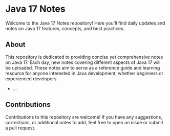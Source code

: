 # Java 17 Notes

Welcome to the Java 17 Notes repository! Here you'll find daily updates and notes on Java 17 features, concepts, and best practices.

## About

This repository is dedicated to providing concise yet comprehensive notes on Java 17. Each day, new notes covering different aspects of Java 17 will be uploaded. These notes aim to serve as a reference guide and learning resource for anyone interested in Java development, whether beginners or experienced developers.


- ...

## Contributions

Contributions to this repository are welcome! If you have any suggestions, corrections, or additional notes to add, feel free to open an issue or submit a pull request.

